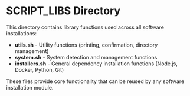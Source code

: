 # SCRIPT_LIBS Directory

This directory contains library functions used across all software installations:

- **utils.sh** - Utility functions (printing, confirmation, directory management)
- **system.sh** - System detection and management functions
- **installers.sh** - General dependency installation functions (Node.js, Docker, Python, Git)

These files provide core functionality that can be reused by any software installation module.
